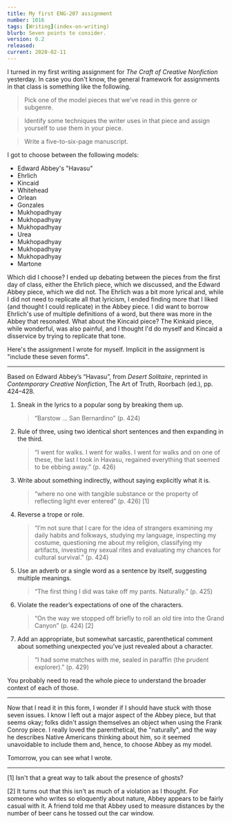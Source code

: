 ```yaml
---
title: My first ENG-207 assignment
number: 1016
tags: [Writing](index-on-writing)
blurb: Seven points to consider.
version: 0.2
released: 
current: 2020-02-11
---
```

I turned in my first writing assignment for _The Craft of Creative
Nonfiction_ yesterday.  In case you don't know, the general framework
for assignments in that class is something like the following.

> Pick one of the model pieces that we've read in this genre or subgenre.

> Identify some techniques the writer uses in that piece and assign
  yourself to use them in your piece.

> Write a five-to-six-page manuscript.

I got to choose between the following models:

* Edward Abbey's "Havasu"
* Ehrlich
* Kincaid
* Whitehead
* Orlean
* Gonzales
* Mukhopadhyay
* Mukhopadhyay
* Mukhopadhyay
* Urea
* Mukhopadhyay
* Mukhopadhyay
* Mukhopadhyay
* Martone

Which did I choose?  I ended up debating between the pieces from
the first day of class, either the Ehrlich piece, which we discussed,
and the Edward Abbey piece, which we did not.  The Ehrlich was a
bit more lyrical and, while I did not need to replicate all that
lyricism, I ended finding more that I liked (and thought I could
replicate) in the Abbey piece.  I did want to borrow Ehrlich's use
of multiple definitions of a word, but there was more in the Abbey
that resonated.  What about the Kincaid piece?  The Kinkaid piece,
while wonderful, was also painful, and I thought I'd do myself and
Kincaid a disservice by trying to replicate that tone.

Here's the assignment I wrote for myself.  Implicit in the assignment
is "include these seven forms".

---

Based on Edward Abbey’s “Havasu”, from _Desert Solitaire_, reprinted in _Contemporary Creative Nonfiction_, The Art of Truth, Roorbach (ed.), pp. 424–428.

1. Sneak in the lyrics to a popular song by breaking them up.

   > “Barstow … San Bernardino” (p. 424)

2. Rule of three, using two identical short sentences and then expanding in the third.

   > “I went for walks.  I went for walks.  I went for walks and on one of these, the last I took in Havasu, regained everything that seemed to be ebbing away.” (p. 426)

3. Write about something indirectly, without saying explicitly what it is.

   > “where no one with tangible substance or the property of reflecting light ever entered” (p. 426) [1]

4. Reverse a trope or role.

   > “I’m not sure that I care for the idea of strangers examining my daily habits and folkways, studying my language, inspecting my costume, questioning me about my religion, classifying my artifacts, investing my sexual rites and evaluating my chances for cultural survival.”  (p. 424)

5. Use an adverb or a single word as a sentence by itself, suggesting multiple meanings.

   > “The first thing I did was take off my pants.  Naturally.”  (p. 425)

6. Violate the reader’s expectations of one of the characters.

   > “On the way we stopped off briefly to roll an old tire into the Grand Canyon” (p. 424) [2]

7. Add an appropriate, but somewhat sarcastic, parenthetical comment about something unexpected you’ve just revealed about a character.

   > “I had some matches with me, sealed in paraffin (the prudent explorer).” (p. 429)

You probably need to read the whole piece to understand the broader
context of each of those.

---

Now that I read it in this form, I wonder if I should have stuck
with those seven issues.  I know I left out a major aspect of the
Abbey piece, but that seems okay; folks didn't assign themselves
an object when using the Frank Conroy piece.  I really loved the
parenthetical, the "naturally", and the way he describes Native
Americans thinking about him, so it seemed unavoidable to include
them and, hence, to choose Abbey as my model.

Tomorrow, you can see what I wrote.

---

[1] Isn't that a great way to talk about the presence of ghosts?

[2] It turns out that this isn't as much of a violation as I
thought.  For someone who writes so eloquently about nature, Abbey
appears to be fairly casual with it.  A friend told me that Abbey
used to measure distances by the number of beer cans he tossed out
the car window.
